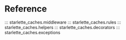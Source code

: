 # Reference

::: starlette_caches.middleware
::: starlette_caches.rules
::: starlette_caches.helpers
::: starlette_caches.decorators
::: starlette_caches.exceptions
